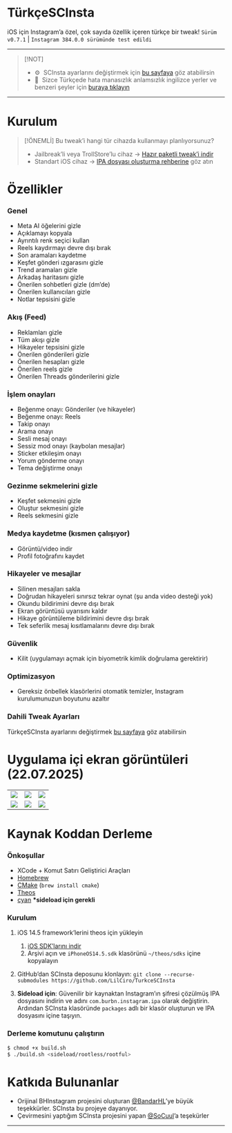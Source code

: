 # TürkçeSCInsta

iOS için Instagram’a özel, çok sayıda özellik içeren türkçe bir tweak!
`Sürüm v0.7.1` | `Instagram 384.0.0 sürümünde test edildi`

---

> \[!NOT]
>* ⚙️  SCInsta ayarlarını değiştirmek için [bu sayfaya](https://github.com/LilCiro/TurkceSCInsta/wiki/SCInsta-Ayarlar%C4%B1n%C4%B1-De%C4%9Fi%C5%9Ftirme) göz atabilirsin 
>* 🐛  Sizce Türkçede hata manasızlık anlamsızlık ingilizce yerler ve benzeri şeyler için [buraya tıklayın](https://github.com/LilCiro/TurkceSCInsta/issues)

---

# Kurulum

> \[!ÖNEMLİ]
> Bu tweak’i hangi tür cihazda kullanmayı planlıyorsunuz?
>
> * Jailbreak’li veya TrollStore’lu cihaz -> [Hazır paketli tweak’i indir](https://github.com/LilCiro/TurkceSCInsta/releases/latest)
> * Standart iOS cihaz -> [IPA dosyası oluşturma rehberine](https://github.com/LilCiro/TurkceSCInsta/wiki/IPA-Yapmak) göz atın

# Özellikler

### Genel

* Meta AI öğelerini gizle
* Açıklamayı kopyala
* Ayrıntılı renk seçici kullan
* Reels kaydırmayı devre dışı bırak
* Son aramaları kaydetme
* Keşfet gönderi ızgarasını gizle
* Trend aramaları gizle
* Arkadaş haritasını gizle
* Önerilen sohbetleri gizle (dm’de)
* Önerilen kullanıcıları gizle
* Notlar tepsisini gizle

### Akış (Feed)

* Reklamları gizle
* Tüm akışı gizle
* Hikayeler tepsisini gizle
* Önerilen gönderileri gizle
* Önerilen hesapları gizle
* Önerilen reels gizle
* Önerilen Threads gönderilerini gizle

### İşlem onayları

* Beğenme onayı: Gönderiler (ve hikayeler)
* Beğenme onayı: Reels
* Takip onayı
* Arama onayı
* Sesli mesaj onayı
* Sessiz mod onayı (kaybolan mesajlar)
* Sticker etkileşim onayı
* Yorum gönderme onayı
* Tema değiştirme onayı

### Gezinme sekmelerini gizle

* Keşfet sekmesini gizle
* Oluştur sekmesini gizle
* Reels sekmesini gizle

### Medya kaydetme (kısmen çalışıyor)

* Görüntü/video indir
* Profil fotoğrafını kaydet

### Hikayeler ve mesajlar

* Silinen mesajları sakla
* Doğrudan hikayeleri sınırsız tekrar oynat (şu anda video desteği yok)
* Okundu bildirimini devre dışı bırak
* Ekran görüntüsü uyarısını kaldır
* Hikaye görüntüleme bildirimini devre dışı bırak
* Tek seferlik mesaj kısıtlamalarını devre dışı bırak

### Güvenlik

* Kilit (uygulamayı açmak için biyometrik kimlik doğrulama gerektirir)

### Optimizasyon

* Gereksiz önbellek klasörlerini otomatik temizler, Instagram kurulumunuzun boyutunu azaltır

### Dahili Tweak Ayarları

TürkçeSCInsta ayarlarını değiştirmek [bu sayfaya](https://github.com/LilCiro/TurkceSCInsta/wiki/SCInsta-Ayarlar%C4%B1n%C4%B1-De%C4%9Fi%C5%9Ftirme) göz atabilirsin 

# Uygulama içi ekran görüntüleri (22.07.2025)

|                                             |                                             |                                             |
| :-----------------------------------------: | :-----------------------------------------: | :-----------------------------------------: |
| <img src="https://i.imgur.com/YbuCxcW.jpeg"> | <img src="https://i.imgur.com/9XJvEEO.jpeg"> | <img src="https://i.imgur.com/fpf3jzX.jpeg"> |
| <img src="https://i.imgur.com/Ba510NA.jpeg"> | <img src="https://i.imgur.com/aECQezh.jpeg"> | <img src="https://i.imgur.com/pbmndgI.jpeg"> |

# Kaynak Koddan Derleme

### Önkoşullar

* XCode + Komut Satırı Geliştirici Araçları
* [Homebrew](https://brew.sh/#install)
* [CMake](https://formulae.brew.sh/formula/cmake#default) (`brew install cmake`)
* [Theos](https://theos.dev/docs/installation)
* [cyan](https://github.com/asdfzxcvbn/pyzule-rw?tab=readme-ov-file#install-instructions) **\*sideload için gerekli**

### Kurulum

1. iOS 14.5 framework’lerini theos için yükleyin

   1. [iOS SDK’larını indir](https://github.com/xybp888/iOS-SDKs/archive/refs/heads/master.zip)
   2. Arşivi açın ve `iPhoneOS14.5.sdk` klasörünü `~/theos/sdks` içine kopyalayın
2. GitHub’dan SCInsta deposunu klonlayın: `git clone --recurse-submodules https://github.com/LilCiro/TurkceSCInsta`
3. **Sideload için**: Güvenilir bir kaynaktan Instagram’ın şifresi çözülmüş IPA dosyasını indirin ve adını `com.burbn.instagram.ipa` olarak değiştirin.
   Ardından SCInsta klasöründe `packages` adlı bir klasör oluşturun ve IPA dosyasını içine taşıyın.

### Derleme komutunu çalıştırın

```sh
$ chmod +x build.sh  
$ ./build.sh <sideload/rootless/rootful>  
```

# Katkıda Bulunanlar

* Orijinal BHInstagram projesini oluşturan [@BandarHL](https://github.com/BandarHL)’ye büyük teşekkürler. SCInsta bu projeye dayanıyor.
* Çevirmesini yaptığım SCInsta projesini yapan [@SoCuul](https://github.com/SoCuul)’a teşekürler

---
